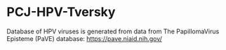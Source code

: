 # PCJ-HPV-Tversky
Database of HPV viruses is generated from data from The PapillomaVirus Episteme (PaVE) database: https://pave.niaid.nih.gov/
